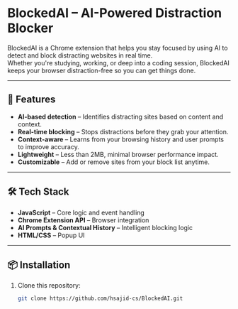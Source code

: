 # BlockedAI – AI-Powered Distraction Blocker

BlockedAI is a Chrome extension that helps you stay focused by using AI to detect and block distracting websites in real time.  
Whether you're studying, working, or deep into a coding session, BlockedAI keeps your browser distraction-free so you can get things done.

---

## 🚀 Features
- **AI-based detection** – Identifies distracting sites based on content and context.
- **Real-time blocking** – Stops distractions before they grab your attention.
- **Context-aware** – Learns from your browsing history and user prompts to improve accuracy.
- **Lightweight** – Less than 2MB, minimal browser performance impact.
- **Customizable** – Add or remove sites from your block list anytime.

---

## 🛠 Tech Stack
- **JavaScript** – Core logic and event handling
- **Chrome Extension API** – Browser integration
- **AI Prompts & Contextual History** – Intelligent blocking logic
- **HTML/CSS** – Popup UI

---

## 📦 Installation
1. Clone this repository:
   ```bash
   git clone https://github.com/hsajid-cs/BlockedAI.git
